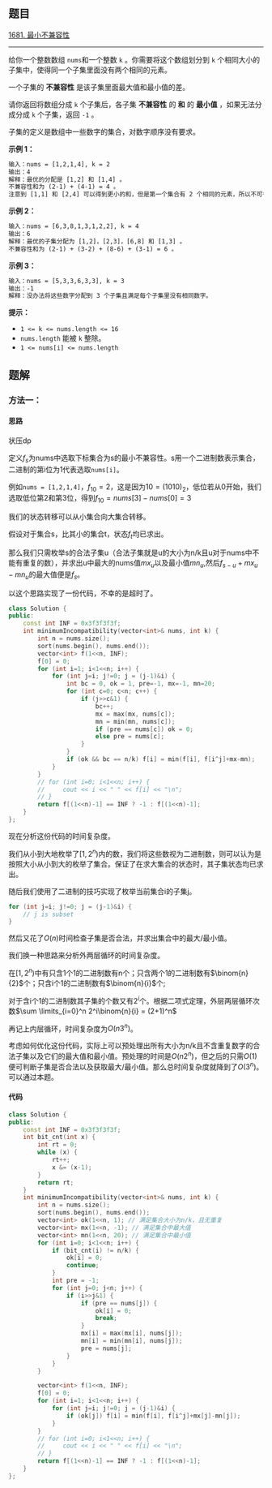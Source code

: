 ## 题目

[1681. 最小不兼容性](https://leetcode.cn/problems/minimum-incompatibility/)

---

给你一个整数数组 `nums`​​​ 和一个整数 `k` 。你需要将这个数组划分到 `k` 个相同大小的子集中，使得同一个子集里面没有两个相同的元素。

一个子集的 **不兼容性** 是该子集里面最大值和最小值的差。

请你返回将数组分成 `k` 个子集后，各子集 **不兼容性** 的 **和** 的 **最小值** ，如果无法分成分成 `k` 个子集，返回 `-1` 。

子集的定义是数组中一些数字的集合，对数字顺序没有要求。

  

**示例 1：**

```txt
输入：nums = [1,2,1,4], k = 2
输出：4
解释：最优的分配是 [1,2] 和 [1,4] 。
不兼容性和为 (2-1) + (4-1) = 4 。
注意到 [1,1] 和 [2,4] 可以得到更小的和，但是第一个集合有 2 个相同的元素，所以不可行。
```

**示例 2：**

```txt
输入：nums = [6,3,8,1,3,1,2,2], k = 4
输出：6
解释：最优的子集分配为 [1,2]，[2,3]，[6,8] 和 [1,3] 。
不兼容性和为 (2-1) + (3-2) + (8-6) + (3-1) = 6 。
```

**示例 3：**

```txt
输入：nums = [5,3,3,6,3,3], k = 3
输出：-1
解释：没办法将这些数字分配到 3 个子集且满足每个子集里没有相同数字。
```
  

**提示：**

-   `1 <= k <= nums.length <= 16`
-   `nums.length` 能被 `k` 整除。
-   `1 <= nums[i] <= nums.length`

  

## 题解

### 方法一：

#### 思路

状压dp

定义$f_{s}$为nums中选取下标集合为s的最小不兼容性。s用一个二进制数表示集合，二进制的第i位为1代表选取`nums[i]`。

例如`nums = [1,2,1,4]`，$f_10 = 2$，这是因为$10 = (1010) _2$，低位若从0开始，我们选取低位第2和第3位，得到$f _{10} = nums[3] - nums[0]=3$

我们的状态转移可以从小集合向大集合转移。

假设对于集合s，比其小的集合t，状态$f_t$均已求出。

那么我们只需枚举s的合法子集u（合法子集就是u的大小为n/k且u对于nums中不能有重复的数），并求出u中最大的nums值$mx_u$以及最小值$mn_u$,然后$f_{s-u}+mx_u-mn_u$的最大值便是$f_{s}$。

以这个思路实现了一份代码，不幸的是超时了。
``` cpp
class Solution {
public:
    const int INF = 0x3f3f3f3f;
    int minimumIncompatibility(vector<int>& nums, int k) {
        int n = nums.size();
        sort(nums.begin(), nums.end());
        vector<int> f(1<<n, INF);
        f[0] = 0;
        for (int i=1; i<1<<n; i++) {
            for (int j=i; j!=0; j = (j-1)&i) {
                int bc = 0, ok = 1, pre=-1, mx=-1, mn=20;
                for (int c=0; c<n; c++) {
                    if (j>>c&1) {
                        bc++;
                        mx = max(mx, nums[c]);
                        mn = min(mn, nums[c]);
                        if (pre == nums[c]) ok = 0;
                        else pre = nums[c];
                    }
                }
                if (ok && bc == n/k) f[i] = min(f[i], f[i^j]+mx-mn);
            }
        }
        // for (int i=0; i<1<<n; i++) {
        //     cout << i << " " << f[i] << "\n";
        // }
        return f[(1<<n)-1] == INF ? -1 : f[(1<<n)-1];
    }
};
```
现在分析这份代码的时间复杂度。

我们从小到大地枚举了$[1,2^n)$内的数，我们将这些数视为二进制数，则可以认为是按照大小从小到大的枚举了集合。保证了在求大集合的状态时，其子集状态均已求出。

随后我们使用了二进制的技巧实现了枚举当前集合i的子集j。
``` cpp
for (int j=i; j!=0; j = (j-1)&i) {
    // j is subset 
}
```
然后又花了$O(n)$时间检查子集是否合法，并求出集合中的最大/最小值。

我们换一种思路来分析外两层循环的时间复杂度。

在$[1,2^n)$中有只含1个1的二进制数有n个；只含两个1的二进制数有$\binom{n}{2}$个；只含i个1的二进制数有$\binom{n}{i}$个;

对于含i个1的二进制数其子集的个数又有$2^i$个。根据二项式定理，外层两层循环次数$\sum \limits_{i=0}^n 2^i\binom{n}{i} = (2+1)^n$

再记上内层循环，时间复杂度为$O(n3^n)$。

考虑如何优化这份代码，实际上可以预处理出所有大小为n/k且不含重复数字的合法子集以及它们的最大值和最小值。预处理的时间是$O(n2^n)$，但之后的只需$O(1)$便可判断子集是否合法以及获取最大/最小值。那么总时间复杂度就降到了$O(3^n)$。可以通过本题。


#### 代码

```cpp
class Solution {
public:
    const int INF = 0x3f3f3f3f;
    int bit_cnt(int x) {
        int rt = 0;
        while (x) {
            rt++;
            x &= (x-1);
        }
        return rt;
    }
    int minimumIncompatibility(vector<int>& nums, int k) {
        int n = nums.size();
        sort(nums.begin(), nums.end());
        vector<int> ok(1<<n, 1); // 满足集合大小为n/k，且无重复
        vector<int> mx(1<<n, -1); // 满足集合中最大值
        vector<int> mn(1<<n, 20); // 满足集合中最小值
        for (int i=0; i<1<<n; i++) {
            if (bit_cnt(i) != n/k) {
                ok[i] = 0;
                continue;
            }
            int pre = -1;
            for (int j=0; j<n; j++) {
                if (i>>j&1) {
                    if (pre == nums[j]) {
                        ok[i] = 0;
                        break;
                    } 
                    mx[i] = max(mx[i], nums[j]);
                    mn[i] = min(mn[i], nums[j]);
                    pre = nums[j];
                }
            }
        }

        vector<int> f(1<<n, INF);
        f[0] = 0;
        for (int i=1; i<1<<n; i++) {
            for (int j=i; j!=0; j = (j-1)&i) {
                if (ok[j]) f[i] = min(f[i], f[i^j]+mx[j]-mn[j]);
            }
        }
        // for (int i=0; i<1<<n; i++) {
        //     cout << i << " " << f[i] << "\n";
        // }
        return f[(1<<n)-1] == INF ? -1 : f[(1<<n)-1];
    }
};
```
